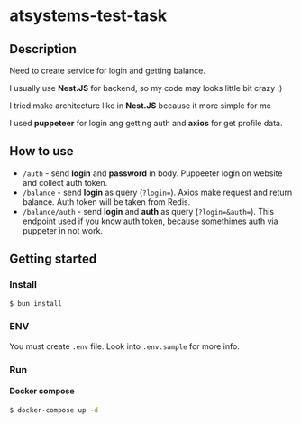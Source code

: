 # atsystems-test-task

## Description

Need to create service for login and getting balance.

I usually use **Nest.JS** for backend, so my code may looks little bit crazy :)

I tried make architecture like in **Nest.JS** because it more simple for me

I used **puppeteer** for login ang getting auth and **axios** for get profile data.

## How to use

-   `/auth` - send **login** and **password** in body. Puppeeter login on website and collect auth token.
-   `/balance` - send **login** as query (`?login=`). Axios make request and return balance. Auth token will be taken from Redis.
-   `/balance/auth` - send **login** and **auth** as query (`?login=&auth=`). This endpoint used if you know auth token, because somethimes auth via puppeter in not work.

## Getting started

### Install

```bash
$ bun install
```

### ENV

You must create `.env` file. Look into `.env.sample` for more info.

### Run

#### Docker compose

```bash
$ docker-compose up -d
```
